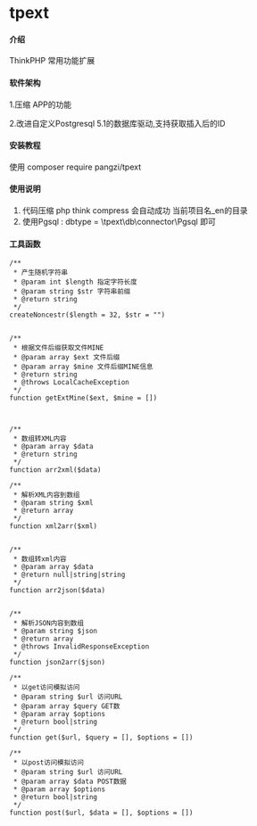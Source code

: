 # tpext

#### 介绍
ThinkPHP 常用功能扩展

#### 软件架构
1.压缩 APP的功能

2.改进自定义Postgresql 5.1的数据库驱动,支持获取插入后的ID


#### 安装教程

使用 composer require pangzi/tpext

#### 使用说明

1. 代码压缩  php think compress  会自动成功 当前项目名_en的目录
2. 使用Pgsql :    dbtype = \\tpext\\db\\connector\\Pgsql 即可



#### 工具函数

    /**
     * 产生随机字符串
     * @param int $length 指定字符长度
     * @param string $str 字符串前缀
     * @return string
     */
    createNoncestr($length = 32, $str = "")


    /**
     * 根据文件后缀获取文件MINE
     * @param array $ext 文件后缀
     * @param array $mine 文件后缀MINE信息
     * @return string
     * @throws LocalCacheException
     */
    function getExtMine($ext, $mine = [])



    /**
     * 数组转XML内容
     * @param array $data
     * @return string
     */
    function arr2xml($data)

    /**
     * 解析XML内容到数组
     * @param string $xml
     * @return array
     */
    function xml2arr($xml)


    /**
     * 数组转xml内容
     * @param array $data
     * @return null|string|string
     */
    function arr2json($data)


    /**
     * 解析JSON内容到数组
     * @param string $json
     * @return array
     * @throws InvalidResponseException
     */
    function json2arr($json)

    /**
     * 以get访问模拟访问
     * @param string $url 访问URL
     * @param array $query GET数
     * @param array $options
     * @return bool|string
     */
    function get($url, $query = [], $options = [])

    /**
     * 以post访问模拟访问
     * @param string $url 访问URL
     * @param array $data POST数据
     * @param array $options
     * @return bool|string
     */
    function post($url, $data = [], $options = [])